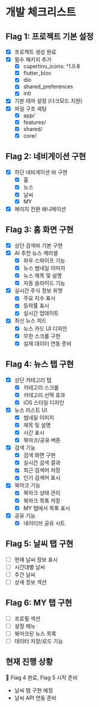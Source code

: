 # 개발 체크리스트

## Flag 1: 프로젝트 기본 설정
- [x] 프로젝트 생성 완료
- [x] 필수 패키지 추가
  - [x] cupertino_icons: ^1.0.8
  - [x] flutter_bloc
  - [x] dio
  - [x] shared_preferences
  - [x] intl
- [x] 기본 테마 설정 (다크모드 지원)
- [x] 파일 구조 세팅
  - [x] app/
  - [x] features/
  - [x] shared/
  - [x] core/

## Flag 2: 네비게이션 구현
- [x] 하단 네비게이션 바 구현
  - [x] 홈
  - [x] 뉴스
  - [x] 날씨
  - [x] MY
- [x] 페이지 전환 애니메이션

## Flag 3: 홈 화면 구현
- [x] 상단 검색바 기본 구현
- [x] AI 추천 뉴스 캐러셀
  - [x] 좌우 스와이프 기능
  - [x] 뉴스 썸네일 이미지
  - [x] 뉴스 제목 및 설명
  - [x] 자동 슬라이드 기능
- [x] 실시간 주식 정보 위젯
  - [x] 주요 지수 표시
  - [x] 등락률 표시
  - [x] 실시간 업데이트
- [x] 최신 뉴스 피드
  - [x] 뉴스 카드 UI 디자인
  - [x] 무한 스크롤 구현
  - [x] 실제 데이터 연동 준비

## Flag 4: 뉴스 탭 구현
- [x] 상단 카테고리 탭
  - [x] 카테고리 스크롤
  - [x] 카테고리 선택 효과
  - [x] iOS 스타일 디자인
- [x] 뉴스 리스트 UI
  - [x] 썸네일 이미지
  - [x] 제목 및 설명
  - [x] 시간 표시
  - [x] 북마크/공유 버튼
- [x] 검색 기능
  - [x] 검색 화면 구현
  - [x] 실시간 검색 결과
  - [x] 최근 검색어 저장
  - [x] 인기 검색어 표시
- [x] 북마크 기능
  - [x] 북마크 상태 관리
  - [x] 북마크 목록 저장
  - [x] MY 탭에서 목록 표시
- [x] 공유 기능
  - [x] 네이티브 공유 시트

## Flag 5: 날씨 탭 구현
- [ ] 현재 날씨 정보 표시
- [ ] 시간대별 날씨
- [ ] 주간 날씨
- [ ] 상세 정보 섹션

## Flag 6: MY 탭 구현
- [ ] 프로필 섹션
- [ ] 설정 메뉴
- [ ] 북마크된 뉴스 목록
- [ ] 데이터 저장/로드 기능

## 현재 진행 상황
🚩 Flag 4 완료, Flag 5 시작 준비
- 날씨 탭 구현 예정
- 날씨 API 연동 준비
